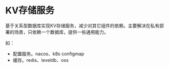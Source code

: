 # KV存储服务

基于关系型数据库实现KV存储服务，减少对其它组件的依赖。主要解决在私有部署的场景，只依赖一个数据库，提供一些通用能力。

如：
- 配置服务。nacos、k8s configmap
- 缓存。redis、leveldb、oss